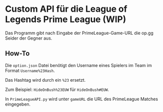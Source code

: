 # Custom API für die League of Legends Prime League (WIP)

Das Programm gibt nach Eingabe der PrimeLeague-Game-URL die op.gg Seider der Gegner aus.

## How-To

Die `option.json` Datei benötigt den Username eines Spielers im Team im Format `Username%23Hash`.

Das Hashtag wird durch ein `%23` ersetzt.

Zum Beispiel: `HideOnBush%23EUW` für `HideOnBush#EUW`.

In `PrimeLeagueAPI.py` wird unter `gameURL` die URL des PrimeLeague Matches eingegeben.